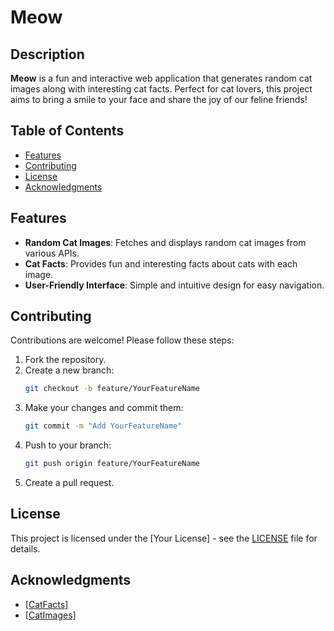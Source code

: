 # Meow


## Description

**Meow** is a fun and interactive web application that generates random cat images along with interesting cat facts. Perfect for cat lovers, this project aims to bring a smile to your face and share the joy of our feline friends!

## Table of Contents

- [Features](#features)
- [Contributing](#contributing)
- [License](#license)
- [Acknowledgments](#acknowledgments)

## Features

- **Random Cat Images**: Fetches and displays random cat images from various APIs.
- **Cat Facts**: Provides fun and interesting facts about cats with each image.
- **User-Friendly Interface**: Simple and intuitive design for easy navigation.


## Contributing

Contributions are welcome! Please follow these steps:

1. Fork the repository.
2. Create a new branch:
   ```bash
   git checkout -b feature/YourFeatureName
   ```
3. Make your changes and commit them:
   ```bash
   git commit -m "Add YourFeatureName"
   ```
4. Push to your branch:
   ```bash
   git push origin feature/YourFeatureName
   ```
5. Create a pull request.

## License

This project is licensed under the [Your License] - see the [LICENSE](LICENSE) file for details.

## Acknowledgments

- [[CatFacts]](https://catfact.ninja/)
- [[CatImages]](https://thecatapi.com/)
